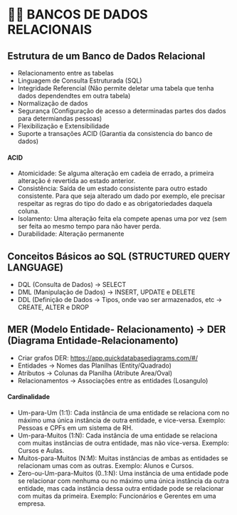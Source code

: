 
# 👨‍💻 BANCOS DE DADOS RELACIONAIS


## Estrutura de um Banco de Dados Relacional
- Relacionamento entre as tabelas
- Linguagem de Consulta Estruturada (SQL)
- Integridade Referencial (Não permite deletar uma tabela que tenha dados dependendtes em outra tabela)
- Normalização de dados 
- Segurança (Configuração de acesso a determinadas partes dos dados para determiandas pessoas)
- Flexibilização e Extensibilidade
- Suporte a transações ACID (Garantia da consistencia do banco de dados)

#### ACID
- Atomicidade: Se alguma alteração em cadeia de errado, a primeira alteração é revertida ao estado anterior. 
- Consistência: Saída de um estado consistente para outro estado consistente. Para que seja alterado um dado por exemplo, ele precisar respeitar as regras do tipo do dado e as obrigatoriedades daquela coluna.
- Isolamento: Uma alteração feita ela compete apenas uma por vez (sem ser feita ao mesmo tempo para não haver perda.
- Durabilidade: Alteração permanente

## Conceitos Básicos ao SQL (STRUCTURED QUERY LANGUAGE)

- DQL (Consulta de Dados) -> SELECT
- DML (Manipulação de Dados) -> INSERT, UPDATE e DELETE
- DDL (Definição de Dados -> Tipos, onde vao ser armazenados, etc
-> CREATE, ALTER e DROP

## MER (Modelo Entidade- Relacionamento) -> DER (Diagrama Entidade-Relacionamento)
- Criar grafos DER: https://app.quickdatabasediagrams.com/#/
- Entidades -> Nomes das Planilhas (Entity/Quadrado)
- Atributos -> Colunas da Planilha (Atribute Area/Oval)
- Relacionamentos -> Associações entre as entidades (Losangulo)

#### Cardinalidade

- Um-para-Um (1:1): Cada instância de uma entidade se relaciona com no máximo uma única instância de outra entidade, e vice-versa. Exemplo: Pessoas e CPFs em um sistema de RH.
- Um-para-Muitos (1:N): Cada instância de uma entidade se relaciona com muitas instâncias de outra entidade, mas não vice-versa. Exemplo: Cursos e Aulas.
- Muitos-para-Muitos (N:M): Muitas instâncias de ambas as entidades se relacionam umas com as outras. Exemplo: Alunos e Cursos.
- Zero-ou-Um-para-Muitos (0..1:N): Uma instância de uma entidade pode se relacionar com nenhuma ou no máximo uma única instância da outra entidade, mas cada instância dessa outra entidade pode se relacionar com muitas da primeira. Exemplo: Funcionários e Gerentes em uma empresa. 